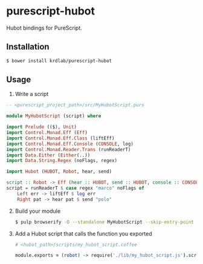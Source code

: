 # purescript-hubot

Hubot bindings for PureScript.

## Installation

```sh
$ bower install krdlab/purescript-hubot
```

## Usage

1. Write a script

```purescript
-- <purescript_project_path>/src/MyHubotScript.purs

module MyHubotScript (script) where

import Prelude (($), Unit)
import Control.Monad.Eff (Eff)
import Control.Monad.Eff.Class (liftEff)
import Control.Monad.Eff.Console (CONSOLE, log)
import Control.Monad.Reader.Trans (runReaderT)
import Data.Either (Either(..))
import Data.String.Regex (noFlags, regex)

import Hubot (HUBOT, Robot, hear, send)

script :: Robot -> Eff (hear :: HUBOT, send :: HUBOT, console :: CONSOLE) Unit
script = runReaderT $ case regex "marco" noFlags of
    Left err -> liftEff $ log err
    Right pat -> hear pat $ send "polo"
```

2. Build your module

    ```sh
    $ pulp browserify -O --standalone MyHubotScript --skip-entry-point --to <hubot_path>/scripts/lib/my_hubot_script.js
    ```

3. Add a Hubot script that calls the function you exported
    
    ```coffeescript
    # <hubot_path>/scripts/my_hubot_script.coffee
    
    module.exports = (robot) -> require('./lib/my_hubot_script.js').script(robot)()
    ```
